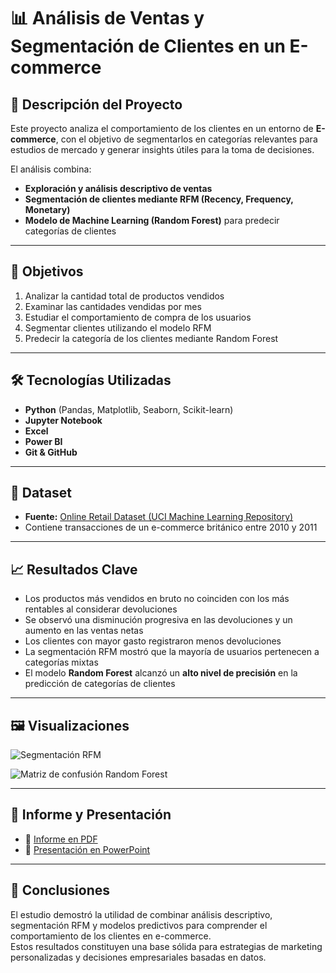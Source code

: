 # 📊 Análisis de Ventas y Segmentación de Clientes en un E-commerce  

## 📌 Descripción del Proyecto  
Este proyecto analiza el comportamiento de los clientes en un entorno de **E-commerce**, con el objetivo de segmentarlos en categorías relevantes para estudios de mercado y generar insights útiles para la toma de decisiones.  

El análisis combina:  
- **Exploración y análisis descriptivo de ventas**  
- **Segmentación de clientes mediante RFM (Recency, Frequency, Monetary)**  
- **Modelo de Machine Learning (Random Forest)** para predecir categorías de clientes  

---

## 🎯 Objetivos  
1. Analizar la cantidad total de productos vendidos  
2. Examinar las cantidades vendidas por mes  
3. Estudiar el comportamiento de compra de los usuarios  
4. Segmentar clientes utilizando el modelo RFM  
5. Predecir la categoría de los clientes mediante Random Forest  

---

## 🛠️ Tecnologías Utilizadas  
- **Python** (Pandas, Matplotlib, Seaborn, Scikit-learn)  
- **Jupyter Notebook**  
- **Excel**  
- **Power BI**  
- **Git & GitHub**  

---

## 📂 Dataset  
- **Fuente:** [Online Retail Dataset (UCI Machine Learning Repository)](https://archive.ics.uci.edu/dataset/352/online+retail)  
- Contiene transacciones de un e-commerce británico entre 2010 y 2011  

---

## 📈 Resultados Clave  
- Los productos más vendidos en bruto no coinciden con los más rentables al considerar devoluciones  
- Se observó una disminución progresiva en las devoluciones y un aumento en las ventas netas  
- Los clientes con mayor gasto registraron menos devoluciones  
- La segmentación RFM mostró que la mayoría de usuarios pertenecen a categorías mixtas  
- El modelo **Random Forest** alcanzó un **alto nivel de precisión** en la predicción de categorías de clientes  

---

## 🖼️ Visualizaciones  

![Segmentación RFM](./images/segmentacion_rfm.png)  

![Matriz de confusión Random Forest](./images/matriz_confusion_rf.png)  

---

## 📑 Informe y Presentación  
- 📄 [Informe en PDF](./Informe_Analisis_Ventas_Segmentacion.pdf)  
- 🎥 [Presentación en PowerPoint](./Presentacion_Analisis_Ventas_Segmentacion.pdf)  

---

## 🚀 Conclusiones  
El estudio demostró la utilidad de combinar análisis descriptivo, segmentación RFM y modelos predictivos para comprender el comportamiento de los clientes en e-commerce.  
Estos resultados constituyen una base sólida para estrategias de marketing personalizadas y decisiones empresariales basadas en datos.  
